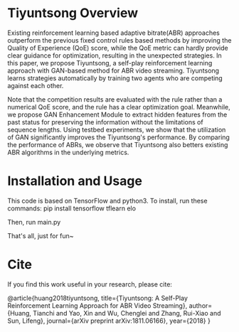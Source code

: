 # Tiyuntsong Overview

Existing reinforcement learning based adaptive bitrate(ABR) approaches outperform the previous fixed control rules based methods by improving the Quality of Experience (QoE) score, while the QoE metric can hardly provide clear guidance for optimization, resulting in the unexpected strategies. In this paper, we propose Tiyuntsong, a self-play reinforcement learning approach with GAN-based method for ABR video streaming. Tiyuntsong learns strategies automatically by training two agents who are competing against each other.

Note that the competition results are evaluated with the rule rather than a numerical QoE score, and the rule has a clear optimization goal. Meanwhile, we propose GAN Enhancement Module to extract hidden features from the past status for preserving the information without the limitations of sequence lengths. Using testbed experiments, we show that the utilization of GAN significantly improves the Tiyuntsong's performance. By comparing the performance of ABRs, we observe that Tiyuntsong also betters existing ABR algorithms in the underlying metrics.

# Installation and Usage
This code is based on TensorFlow and python3. To install, run these commands:
pip install tensorflow tflearn elo

Then, run main.py

That's all, just for fun~

# Cite
If you find this work useful in your research, please cite:

@article{huang2018tiyuntsong,
  title={Tiyuntsong: A Self-Play Reinforcement Learning Approach for ABR Video Streaming},
  author={Huang, Tianchi and Yao, Xin and Wu, Chenglei and Zhang, Rui-Xiao and Sun, Lifeng},
  journal={arXiv preprint arXiv:1811.06166},
  year={2018}
}
